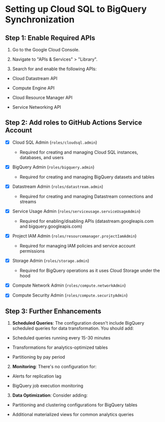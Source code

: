 # Setting up Cloud SQL to BigQuery Synchronization

## Step 1: Enable Required APIs

1. Go to the Google Cloud Console.

2. Navigate to "APIs & Services" > "Library".

3. Search for and enable the following APIs:

  * Cloud Datastream API

  * Compute Engine API

  * Cloud Resource Manager API

  * Service Networking API

## Step 2: Add roles to GitHub Actions Service Account

- [x] Cloud SQL Admin (`roles/cloudsql.admin`)

  * Required for creating and managing Cloud SQL instances, databases, and users

- [x] BigQuery Admin (`roles/bigquery.admin`)

  * Required for creating and managing BigQuery datasets and tables

- [x] Datastream Admin (`roles/datastream.admin`)

  * Required for creating and managing Datastream connections and streams

- [x] Service Usage Admin (`roles/serviceusage.serviceUsageAdmin`)

  * Required for enabling/disabling APIs (datastream.googleapis.com and bigquery.googleapis.com)

- [x] Project IAM Admin (`roles/resourcemanager.projectIamAdmin`)

  * Required for managing IAM policies and service account permissions

- [x] Storage Admin (`roles/storage.admin`)

  * Required for BigQuery operations as it uses Cloud Storage under the hood

- [x] Compute Network Admin (`roles/compute.networkAdmin`)

- [x] Compute Security Admin (`roles/compute.securityAdmin`)

## Step 3: Further Enhancements

1. **Scheduled Queries**: The configuration doesn't include BigQuery scheduled queries for data transformation. You should add:

  * Scheduled queries running every 15-30 minutes

  * Transformations for analytics-optimized tables

  * Partitioning by pay period

2. **Monitoring**: There's no configuration for:

  * Alerts for replication lag

  * BigQuery job execution monitoring

3. **Data Optimization**: Consider adding:

  * Partitioning and clustering configurations for BigQuery tables

  * Additional materialized views for common analytics queries
